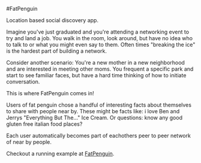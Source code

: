 #FatPenguin

Location based social discovery app. 

Imagine you've just graduated and you're attending a networking event to try and land a job. You walk in the room, look around, but have no idea who to talk to or what you might even say to them. Often times "breaking the ice" is the hardest part of building a network. 

Consider another scenario: You're a new mother in a new neighborhood and are interested in meeting other moms. You frequent a specific park and start to see familiar faces, but have a hard time thinking of how to initiate conversation. 

This is where FatPenguin comes in!

Users of fat penguin chose a handful of interesting facts about themselves to share with people near by. These might be facts like: i love Ben and Jerrys "Everything But The..." Ice Cream. Or questions: know any good gluten free italian food places? 

Each user automatically becomes part of eachothers peer to peer network of near by people. 

Checkout a running example at [FatPenguin](http://fatpenguin.herokuapp.com).